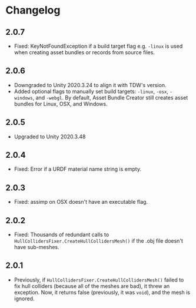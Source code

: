 # Changelog

## 2.0.7

- Fixed: KeyNotFoundException if a build target flag e.g. `-linux` is used when creating asset bundles or records from source files.

## 2.0.6

- Downgraded to Unity 2020.3.24 to align it with TDW's version.
- Added optional flags to manually set build targets: `-linux`, `-osx`, `-windows`, and `-webgl`. By default, Asset Bundle Creator still creates asset bundles for Linux, OSX, and Windows.

## 2.0.5

- Upgraded to Unity 2020.3.48

## 2.0.4

- Fixed: Error if a URDF material name string is empty.

## 2.0.3

- Fixed: assimp on OSX doesn't have an executable flag.

## 2.0.2

- Fixed: Thousands of redundant calls to `HullCollidersFixer.CreateHullCollidersMesh()` if the .obj file doesn't have sub-meshes.

## 2.0.1

- Previously, if `HullCollidersFixer.CreateHullCollidersMesh()` failed to fix hull colliders (because all of the meshes are bad), it threw an exception. Now, it returns false (previously, it was `void`), and the mesh is ignored.
